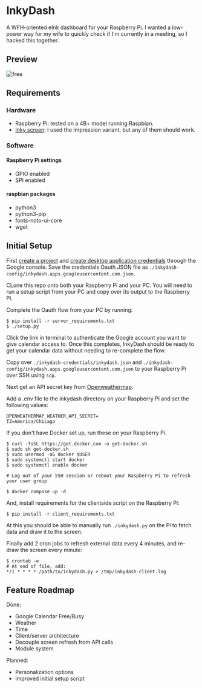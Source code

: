 # InkyDash
A WFH-oriented eInk dashboard for your Raspberry Pi. I wanted a low-power way for my wife to quickly check if I'm currently in a meeting, so I hacked this together.

## Preview
![free](https://user-images.githubusercontent.com/22794371/188255893-9b05c94a-6bd3-4ccb-8c20-d672e9773510.jpeg)

## Requirements
### Hardware
- Raspberry Pi: tested on a 4B+ model running Raspbian.
- [Inky screen](https://shop.pimoroni.com/products/inky-impression-5-7?variant=32298701324371): I used the Impression variant, but any of them should work.
### Software
#### Raspberry Pi settings
- GPIO enabled
- SPI enabled
#### raspbian packages
- python3
- python3-pip
- fonts-noto-ui-core
- wget
## Initial Setup
First [create a project](https://developers.google.com/workspace/guides/create-project) and [create desktop application credentials](https://developers.google.com/workspace/guides/create-credentials) through the Google console.
Save the credentials Oauth JSON file as `./inkydash-config/inkydash.apps.googleusercontent.com.json`.

CLone this repo onto both your Raspberry Pi and your PC. You will need to run a setup script from your PC and copy over its output to the Raspberry Pi.

Complete the Oauth flow from your PC by running:
```
$ pip install -r server_requirements.txt
$ ./setup.py
```

Click the link in terminal to authenticate the Google account you want to give calendar access to. Once this completes, InkyDash should be ready to get your calendar data without needing to re-complete the flow. 

Copy over `./inkydash-credentials/inkydash.json` and `./inkydash-config/inkydash.apps.googleusercontent.com.json` to your Raspberry Pi over SSH using `scp`.

Next get an API secret key from [Openweathermap](https://openweathermap.org). 

Add a .env file to the inkydash directory on your Raspberry Pi and set the following values:
```
OPENWEATHERMAP_WEATHER_API_SECRET=
TZ=America/Chicago
```

If you don't have Docker set up, run these on your Raspberry Pi.
```
$ curl -fsSL https://get.docker.com -o get-docker.sh
$ sudo sh get-docker.sh
$ sudo usermod -aG docker $USER
$ sudo systemctl start docker
$ sudo systemctl enable docker

# Log out of your SSH session or reboot your Raspberry Pi to refresh your user group

$ docker compose up -d
```

And, install requirements for the clientside script on the Raspberry Pi:
```
$ pip install -r client_requirements.txt
```

At this you should be able to manually run `./inkydash.py` on the Pi to fetch data and draw it to the screen.

Finally add 2 cron jobs to refresh external data every 4 minutes, and re-draw the screen every minute:
```
$ crontab -e
# At end of file, add:
*/1 * * * * /path/to/inkydash.py > /tmp/inkydash-client.log
```

## Feature Roadmap

Done:
- Google Calendar Free/Busy
- Weather
- Time
- Client/server architecture
- Decouple screen refresh from API calls
- Module system

Planned:
- Personalization options
- Improved initial setup script
